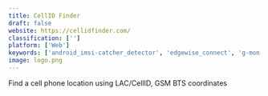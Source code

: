 ```yaml
---
title: CellID Finder
draft: false 
website: https://cellidfinder.com/
classification: ['']
platform: ['Web']
keywords: ['android_imsi-catcher_detector', 'edgewise_connect', 'g-mon', 'gsm_spy_finder', 'gsmmap', 'get_free_fucking_wifi', 'jiwire_wi-fi_finder', 'network_cell_info', 'opencellid', 'snoopsnitch', 'snoopsnitch_xlite', 'wi-fi_widget', 'wifimapper', 'wirepool', 'cell2gps', 'cellumap', 'inviu_opencellid', 'openbmap', 'wigle.net']
image: logo.png
---
```

Find a cell phone location using LAC/CellID, GSM BTS coordinates